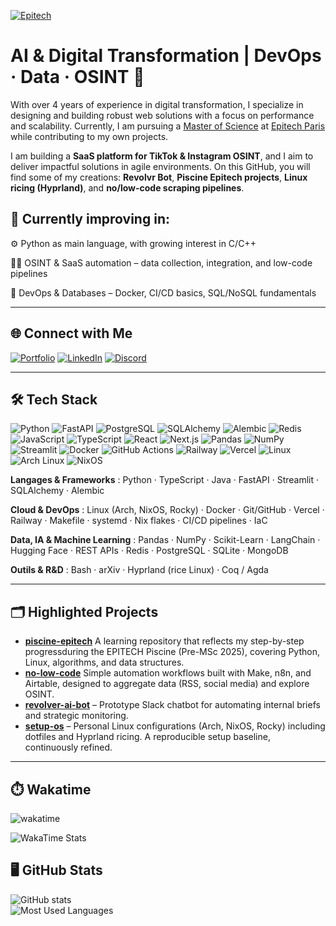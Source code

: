 [![Epitech](https://img.shields.io/badge/Epitech-2025--2028-blue?logo=graduation-cap&style=for-the-badge)](https://www.epitech.eu/formation-alternance/pre-msc-post-bac2/)

# AI & Digital Transformation | DevOps · Data · OSINT 🌠

With over 4 years of experience in digital transformation, I specialize in designing and building robust web solutions with a focus on performance and scalability. Currently, I am pursuing a [Master of Science](https://www.epitech.eu/formation-alternance/pre-msc-post-bac2/) at [Epitech Paris](https://www.epitech.eu/ecole-informatique-paris/) while contributing to my own projects.  

I am building a **SaaS platform for TikTok & Instagram OSINT**, and I aim to deliver impactful solutions in agile environments. On this GitHub, you will find some of my creations: **Revolvr Bot**, **Piscine Epitech projects**, **Linux ricing (Hyprland)**, and **no/low-code scraping pipelines**.  

## 🧪 Currently improving in:
⚙️ Python as main language, with growing interest in C/C++

👩‍💻 OSINT & SaaS automation – data collection, integration, and low-code pipelines 

📡 DevOps & Databases – Docker, CI/CD basics, SQL/NoSQL fundamentals

---

## 🌐 Connect with Me

[![Portfolio](https://img.shields.io/badge/Portfolio-000000?style=for-the-badge&logo=vercel&logoColor=white)](https://www.romeo-cavazza.dev) [![LinkedIn](https://img.shields.io/badge/LinkedIn-0A66C2?style=for-the-badge&logo=linkedin&logoColor=white)](https://www.linkedin.com/in/romeo-cavazza/) [![Discord](https://img.shields.io/badge/Discord-5865F2?style=for-the-badge&logo=discord&logoColor=white)](https://discord.com/invite/UTYBtZcu)

---

## 🛠 Tech Stack
![Python](https://img.shields.io/badge/Python-3776AB?logo=python&logoColor=white)
![FastAPI](https://img.shields.io/badge/FastAPI-009688?logo=fastapi&logoColor=white)
![PostgreSQL](https://img.shields.io/badge/PostgreSQL-4169E1?logo=postgresql&logoColor=white)
![SQLAlchemy](https://img.shields.io/badge/SQLAlchemy-D71F00?logo=python&logoColor=white)
![Alembic](https://img.shields.io/badge/Alembic-0B3A53?logo=alembic&logoColor=white)
![Redis](https://img.shields.io/badge/Redis-DC382D?logo=redis&logoColor=white)
![JavaScript](https://img.shields.io/badge/JavaScript-F7DF1E?logo=javascript&logoColor=black)
![TypeScript](https://img.shields.io/badge/TypeScript-3178C6?logo=typescript&logoColor=white)
![React](https://img.shields.io/badge/React-61DAFB?logo=react&logoColor=black)
![Next.js](https://img.shields.io/badge/Next.js-000000?logo=nextdotjs&logoColor=white)
![Pandas](https://img.shields.io/badge/Pandas-150458?logo=pandas&logoColor=white)
![NumPy](https://img.shields.io/badge/NumPy-013243?logo=numpy&logoColor=white)
![Streamlit](https://img.shields.io/badge/Streamlit-FF4B4B?logo=streamlit&logoColor=white)
![Docker](https://img.shields.io/badge/Docker-2496ED?logo=docker&logoColor=white)
![GitHub Actions](https://img.shields.io/badge/GitHub%20Actions-2088FF?logo=githubactions&logoColor=white)
![Railway](https://img.shields.io/badge/Railway-0B0D0E?logo=railway&logoColor=white)
![Vercel](https://img.shields.io/badge/Vercel-000000?logo=vercel&logoColor=white)
![Linux](https://img.shields.io/badge/Linux-FCC624?logo=linux&logoColor=black)
![Arch Linux](https://img.shields.io/badge/Arch%20Linux-1793D1?logo=archlinux&logoColor=white)
![NixOS](https://img.shields.io/badge/NixOS-5277C3?logo=nixos&logoColor=white)

**Langages & Frameworks** : Python · TypeScript · Java · FastAPI · Streamlit · SQLAlchemy · Alembic

**Cloud & DevOps** : Linux (Arch, NixOS, Rocky) · Docker · Git/GitHub · Vercel · Railway · Makefile · systemd · Nix flakes · CI/CD pipelines · IaC

**Data, IA & Machine Learning** : Pandas · NumPy · Scikit-Learn · LangChain · Hugging Face · REST APIs · Redis · PostgreSQL · SQLite · MongoDB 

**Outils & R&D** : Bash · arXiv · Hyprland (rice Linux) · Coq / Agda

---

## 🗂️ Highlighted Projects

- [**piscine-epitech**](https://github.com/RomeoCavazza/piscine-epitech) A learning repository that reflects my step-by-step progressduring the EPITECH Piscine (Pre-MSc 2025), covering Python, Linux, algorithms, and data structures.
- [**no-low-code**](https://github.com/RomeoCavazza/no-low-code) Simple automation workflows built with Make, n8n, and Airtable, designed to aggregate data (RSS, social media) and explore OSINT.
- [**revolver-ai-bot**](https://github.com/RomeoCavazza/revolver-ai-bot) – Prototype Slack chatbot for automating internal briefs and strategic monitoring.
- [**setup-os**](https://github.com/RomeoCavazza/setup-os) – Personal Linux configurations (Arch, NixOS, Rocky) including dotfiles and Hyprland ricing. A reproducible setup baseline, continuously refined.

---
## ⏱️ Wakatime

![wakatime](https://wakatime.com/badge/user/5e4b28a1-b544-4033-9d4b-0f3cf1a431c8.svg)

<img src="https://wakatime.com/share/@romeocavazza/44dc4854-22cf-48b6-a16e-089d1749ae8f.svg" alt="WakaTime Stats" />

## 🖥️ GitHub Stats
![GitHub stats](https://github-readme-stats.vercel.app/api?username=RomeoCavazza&show_icons=true&theme=radical)  
![Most Used Languages](https://github-readme-stats.vercel.app/api/top-langs/?username=RomeoCavazza&layout=compact&theme=radical)
